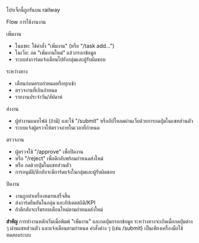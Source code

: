 โปรเจ็กนี้ถูกรันบน railway


Flow การใช้งานงาน

เพิ่มงาน
- ในแชท: ใช้คำสั่ง "เพิ่มงาน" (หรือ "/task add…")
- ในเว็บ: กด "เพิ่มงานใหม่" แล้วกรอกข้อมูล
- ระบบส่งการ์ดแจ้งเตือนไปยังกลุ่มและผู้รับผิดชอบ

ระหว่างทาง
- เตือนก่อนครบกำหนดหรือทุกเช้า
- ตรวจงานที่เกินกำหนด
- รายงานประจำวัน/สัปดาห์

ส่งงาน
- ผู้ทำงานแนบไฟล์ (ถ้ามี) และใช้ "/submit" หรืออัปโหลดผ่านเว็บด้วยการกดปุ่มในแชทส่วนตัว
- ระบบแจ้งผู้ตรวจให้ตรวจภายในเวลาที่กำหนด

ตรวจงาน
- ผู้ตรวจใช้ "/approve" เพื่อปิดงาน
- หรือ "/reject" เพื่อตีกลับพร้อมกำหนดส่งใหม่
- หรือ กดด้วยปุ่มในแชทส่วนตัว
- การอนุมัติ/ตีกลับจะมีการ์ดแจ้งในกลุ่มและผู้รับผิดชอบ

ปิดงาน
- งานถูกทำเครื่องหมายเสร็จสิ้น
- ส่งการ์ดยืนยันในกลุ่ม และอัปเดตสถิติ/KPI
- ถ้าตีกลับจะเริ่มรอบเตือนใหม่ตามกำหนดส่งใหม่

**สำคัญ**
การทำงานหลักเริ่มเมื่อพิมพ์ "เพิ่มงาน" และกดปุ่มกรอกข้อมูล ระหว่างทางจะเกิดเมื่อกดปุ่มต่าง ๆ ผ่านแชทส่วนตัว และแจ้งเตือนตามกำหนด คำสั่งต่าง ๆ (เช่น /submit) เป็นเพียงเครื่องมือใช้ทดสอบระบบ


